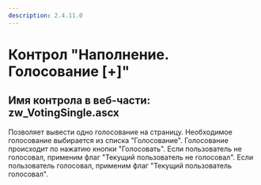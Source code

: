 ```yaml
---
description: 2.4.11.0
---
```


# Контрол "Наполнение. Голосование \[+\]"

## Имя контрола в веб-части: zw\_VotingSingle.ascx

Позволяет вывести одно голосование на страницу. Необходимое голосование выбирается из списка "Голосование". Голосование происходит по нажатию кнопки "Голосовать". Если пользователь не голосовал, применим флаг "Текущий пользователь не голосовал". Если пользователь голосовал, применим флаг "Текущий пользователь голосовал".

